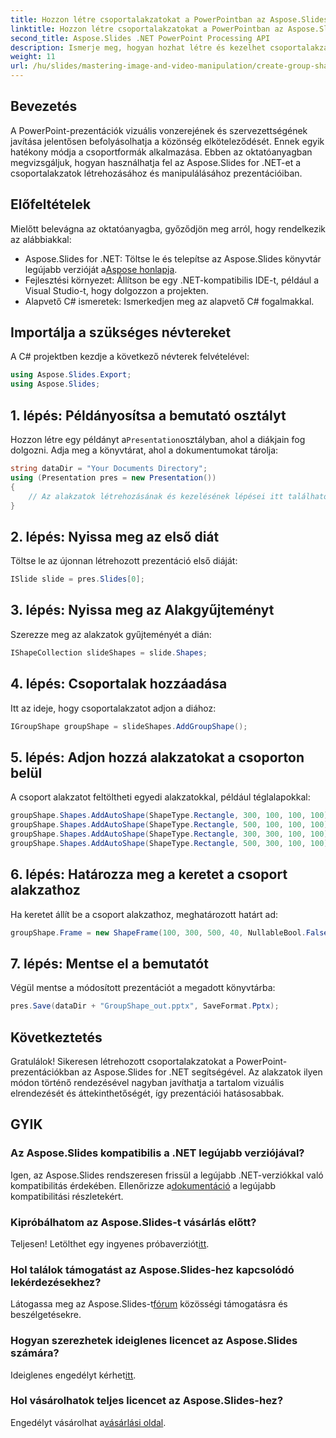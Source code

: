 ```yaml
---
title: Hozzon létre csoportalakzatokat a PowerPointban az Aspose.Slides for .NET segítségével
linktitle: Hozzon létre csoportalakzatokat a PowerPointban az Aspose.Slides for .NET segítségével
second_title: Aspose.Slides .NET PowerPoint Processing API
description: Ismerje meg, hogyan hozhat létre és kezelhet csoportalakzatokat az Aspose.Slides for .NET segítségével. Ez az átfogó útmutató világos, lépésenkénti utasításokat ad.
weight: 11
url: /hu/slides/mastering-image-and-video-manipulation/create-group-shapes/
---
```

## Bevezetés

A PowerPoint-prezentációk vizuális vonzerejének és szervezettségének javítása jelentősen befolyásolhatja a közönség elköteleződését. Ennek egyik hatékony módja a csoportformák alkalmazása. Ebben az oktatóanyagban megvizsgáljuk, hogyan használhatja fel az Aspose.Slides for .NET-et a csoportalakzatok létrehozásához és manipulálásához prezentációiban.

## Előfeltételek

Mielőtt belevágna az oktatóanyagba, győződjön meg arról, hogy rendelkezik az alábbiakkal:

-  Aspose.Slides for .NET: Töltse le és telepítse az Aspose.Slides könyvtár legújabb verzióját a[Aspose honlapja](https://releases.aspose.com/slides/net/).
- Fejlesztési környezet: Állítson be egy .NET-kompatibilis IDE-t, például a Visual Studio-t, hogy dolgozzon a projekten.
- Alapvető C# ismeretek: Ismerkedjen meg az alapvető C# fogalmakkal.


## Importálja a szükséges névtereket

A C# projektben kezdje a következő névterek felvételével:

```csharp
using Aspose.Slides.Export;
using Aspose.Slides;
```

## 1. lépés: Példányosítsa a bemutató osztályt

 Hozzon létre egy példányt a`Presentation`osztályban, ahol a diákjain fog dolgozni. Adja meg a könyvtárat, ahol a dokumentumokat tárolja:

```csharp
string dataDir = "Your Documents Directory";
using (Presentation pres = new Presentation())
{
    // Az alakzatok létrehozásának és kezelésének lépései itt találhatók
}
```

## 2. lépés: Nyissa meg az első diát

Töltse le az újonnan létrehozott prezentáció első diáját:

```csharp
ISlide slide = pres.Slides[0];
```

## 3. lépés: Nyissa meg az Alakgyűjteményt

Szerezze meg az alakzatok gyűjteményét a dián:

```csharp
IShapeCollection slideShapes = slide.Shapes;
```

## 4. lépés: Csoportalak hozzáadása

Itt az ideje, hogy csoportalakzatot adjon a diához:

```csharp
IGroupShape groupShape = slideShapes.AddGroupShape();
```

## 5. lépés: Adjon hozzá alakzatokat a csoporton belül

A csoport alakzatot feltöltheti egyedi alakzatokkal, például téglalapokkal:

```csharp
groupShape.Shapes.AddAutoShape(ShapeType.Rectangle, 300, 100, 100, 100); // 1. forma
groupShape.Shapes.AddAutoShape(ShapeType.Rectangle, 500, 100, 100, 100); // 2. forma
groupShape.Shapes.AddAutoShape(ShapeType.Rectangle, 300, 300, 100, 100); // 3. forma
groupShape.Shapes.AddAutoShape(ShapeType.Rectangle, 500, 300, 100, 100); // Forma 4
```

## 6. lépés: Határozza meg a keretet a csoport alakzathoz

Ha keretet állít be a csoport alakzathoz, meghatározott határt ad:

```csharp
groupShape.Frame = new ShapeFrame(100, 300, 500, 40, NullableBool.False, NullableBool.False, 0);
```

## 7. lépés: Mentse el a bemutatót

Végül mentse a módosított prezentációt a megadott könyvtárba:

```csharp
pres.Save(dataDir + "GroupShape_out.pptx", SaveFormat.Pptx);
```

## Következtetés

Gratulálok! Sikeresen létrehozott csoportalakzatokat a PowerPoint-prezentációkban az Aspose.Slides for .NET segítségével. Az alakzatok ilyen módon történő rendezésével nagyban javíthatja a tartalom vizuális elrendezését és áttekinthetőségét, így prezentációi hatásosabbak.

## GYIK

### Az Aspose.Slides kompatibilis a .NET legújabb verziójával?

 Igen, az Aspose.Slides rendszeresen frissül a legújabb .NET-verziókkal való kompatibilitás érdekében. Ellenőrizze a[dokumentáció](https://reference.aspose.com/slides/net/) a legújabb kompatibilitási részletekért.

### Kipróbálhatom az Aspose.Slides-t vásárlás előtt?

 Teljesen! Letölthet egy ingyenes próbaverziót[itt](https://releases.aspose.com/).

### Hol találok támogatást az Aspose.Slides-hez kapcsolódó lekérdezésekhez?

 Látogassa meg az Aspose.Slides-t[fórum](https://forum.aspose.com/c/slides/11) közösségi támogatásra és beszélgetésekre.

### Hogyan szerezhetek ideiglenes licencet az Aspose.Slides számára?

 Ideiglenes engedélyt kérhet[itt](https://purchase.aspose.com/temporary-license/).

### Hol vásárolhatok teljes licencet az Aspose.Slides-hez?

 Engedélyt vásárolhat a[vásárlási oldal](https://purchase.aspose.com/buy).